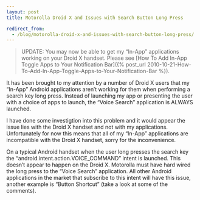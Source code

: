 ```yaml
---
layout: post
title: Motorolla Droid X and Issues with Search Button Long Press

redirect_from:
  - /blog/motorolla-droid-x-and-issues-with-search-button-long-press/
---
```


>UPDATE: You may now be able to get my “In-App” applications working on your Droid X handset. Please see [How To Add In-App Toggle Apps to Your Notification Bar]({% post_url 2010-10-21-How-To-Add-In-App-Toggle-Apps-to-Your-Notification-Bar %}).

It has been brought to my attention by a number of Droid X users that my “In-App” Android applications aren’t working for them when performing a search key long press. Instead of launching my app or presenting the user with a choice of apps to launch, the “Voice Search” application is ALWAYS launched.

I have done some investigtion into this problem and it would appear the issue lies with the Droid X handset and not with my applications. Unfortunately for now this means that all of my “In-App” applications are incompatible with the Droid X handset, sorry for the inconvenience.

On a typical Android handset when the user long presses the search key the “android.intent.action.VOICE_COMMAND” intent is launched. This doesn’t appear to happen on the Droid X. Motorolla must have hard wired the long press to the “Voice Search” application. All other Android applications in the market that subscribe to this intent will have this issue, another example is “Button Shortcut” (take a look at some of the comments). 
